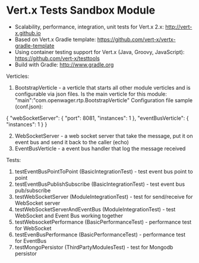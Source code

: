 # Vert.x Tests Sandbox Module

+ Scalability, performance, integration, unit tests for Vert.x 2.x: http://vert-x.github.io
+ Based on Vert.x Gradle template: https://github.com/vert-x/vertx-gradle-template
+ Using container testing support for Vert.x (Java, Groovy, JavaScript):  https://github.com/vert-x/testtools
+ Build with Gradle: http://www.gradle.org


Verticles:
1. BootstrapVerticle - a verticle that starts all other module verticles and is configurable via json files.
Is the main verticle for this module: "main":"com.openwager.rtp.BootstrapVerticle"
Configuration file sample (conf.json):

{
    "webSocketServer": {
        "port": 8081,
        "instances": 1
    },
    "eventBusVerticle": {
        "instances": 1
    }
}

2. WebSocketServer - a web socket server that take the message, put it on event bus and send it back to the caller (echo)
3. EventBusVerticle - a event bus handler that log the message received

Tests:
1. testEventBusPointToPoint (BasicIntegrationTest) - test event bus point to point
2. testEventBusPublishSubscribe (BasicIntegrationTest) - test event bus pub/subscribe
3. testWebSocketServer (ModuleIntegrationTest) - test for send/receive for WebSocket server
4. testWebSocketServerAndEventBus (ModuleIntegrationTest) - test WebSocket and Event Bus working together
5. testWebsocketPerformance (BasicPerformanceTest) - performance test for WebSocket
6. testEvenBusPerformance (BasicPerformanceTest) - performance test for EventBus
7. testMongoPersistor (ThirdPartyModulesTest) - test for Mongodb persistor


